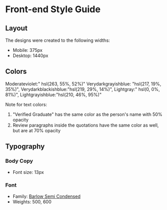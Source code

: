 # Front-end Style Guide

## Layout

The designs were created to the following widths:

- Mobile: 375px
- Desktop: 1440px

## Colors

Moderateviolet:" hsl(263, 55%, 52%)"
Verydarkgrayishblue: "hsl(217, 19%, 35%)",
Verydarkblackishblue:"hsl(219, 29%, 14%)",
Lightgray:" hsl(0, 0%, 81%)",
Lightgrayishblue:"hsl(210, 46%, 95%)"

Note for text colors:

1. "Verified Graduate" has the same color as the person's name with 50% opacity
2. Review paragraphs inside the quotations have the same color as well, but are at 70% opacity

## Typography

### Body Copy

- Font size: 13px

### Font

- Family: [Barlow Semi Condensed](https://fonts.google.com/specimen/Barlow+Semi+Condensed)
- Weights: 500, 600
